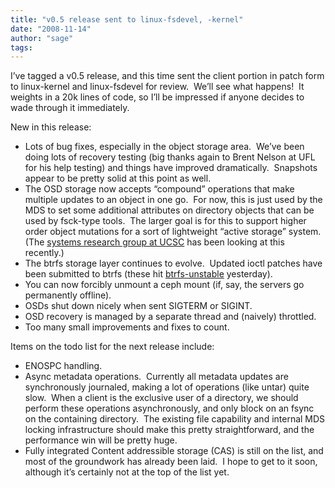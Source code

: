 ```yaml
---
title: "v0.5 release sent to linux-fsdevel, -kernel"
date: "2008-11-14"
author: "sage"
tags: 
---
```


I’ve tagged a v0.5 release, and this time sent the client portion in patch form to linux-kernel and linux-fsdevel for review.  We’ll see what happens!  It weights in a 20k lines of code, so I’ll be impressed if anyone decides to wade through it immediately.

New in this release:

- Lots of bug fixes, especially in the object storage area.  We’ve been doing lots of recovery testing (big thanks again to Brent Nelson at UFL for his help testing) and things have improved dramatically.  Snapshots appear to be pretty solid at this point as well.
- The OSD storage now accepts “compound” operations that make multiple updates to an object in one go.  For now, this is just used by the MDS to set some additional attributes on directory objects that can be used by fsck-type tools.  The larger goal is for this to support higher order object mutations for a sort of lightweight “active storage” system.  (The [systems research group at UCSC](http://www.ssrc.ucsc.edu/proj/ceph.html) has been looking at this recently.)
- The btrfs storage layer continues to evolve.  Updated ioctl patches have been submitted to btrfs (these hit [btrfs-unstable](http://git.kernel.org/?p=linux/kernel/git/mason/btrfs-unstable.git) yesterday).
- You can now forcibly unmount a ceph mount (if, say, the servers go permanently offline).
- OSDs shut down nicely when sent SIGTERM or SIGINT.
- OSD recovery is managed by a separate thread and (naively) throttled.
- Too many small improvements and fixes to count.

Items on the todo list for the next release include:

- ENOSPC handling.
- Async metadata operations.  Currently all metadata updates are synchronously journaled, making a lot of operations (like untar) quite slow.  When a client is the exclusive user of a directory, we should perform these operations asynchronously, and only block on an fsync on the containing directory.  The existing file capability and internal MDS locking infrastructure should make this pretty straightforward, and the performance win will be pretty huge.
- Fully integrated Content addressible storage (CAS) is still on the list, and most of the groundwork has already been laid.  I hope to get to it soon, although it’s certainly not at the top of the list yet.

